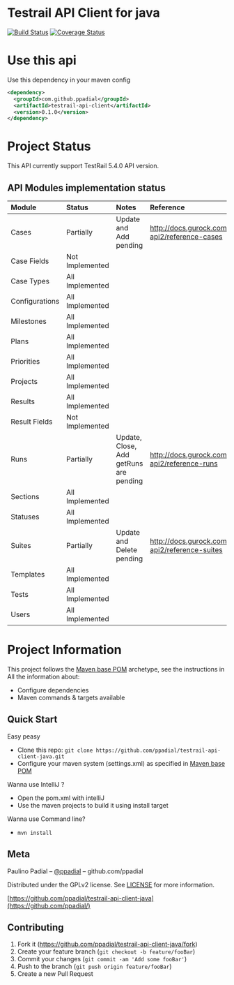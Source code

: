 # Testrail API Client for java
[![Build Status](https://travis-ci.org/ppadial/testrail-api-client-java.svg?branch=master)]((https://travis-ci.org/ppadial/testrail-api-client-java.svg?branch=master)](https://travis-ci.org/ppadial/testrail-api-client-java))
[![Coverage Status](https://coveralls.io/repos/github/ppadial/testrail-api-client-java/badge.svg?branch=master)](https://coveralls.io/github/ppadial/testrail-api-client-java?branch=master)

# Use this api

Use this dependency in your maven config
```xml
<dependency>
  <groupId>com.github.ppadial</groupId>
  <artifactId>testrail-api-client</artifactId>
  <version>0.1.0</version>
</dependency>
```


# Project Status
This API currently support TestRail 5.4.0 API version.

## API Modules implementation status
| Module          | Status          | Notes | Reference |
| :---            | :----           | :---        | :--- |
| Cases           | Partially       | Update and Add pending | http://docs.gurock.com/testrail-api2/reference-cases |
| Case Fields     | Not Implemented | | |
| Case Types      | All Implemented | | |
| Configurations  | All Implemented | | |
| Milestones      | All Implemented | | |
| Plans           | All Implemented | | |
| Priorities      | All Implemented | | |
| Projects        | All Implemented | | |
| Results         | All Implemented | | |
| Result Fields   | Not Implemented | | |
| Runs            | Partially       | Update, Close, Add getRuns are pending | http://docs.gurock.com/testrail-api2/reference-runs |
| Sections        | All Implemented | | |
| Statuses        | All Implemented | | |
| Suites          | Partially       | Update and Delete pending | http://docs.gurock.com/testrail-api2/reference-suites |
| Templates       | All Implemented | | |
| Tests           | All Implemented | | |
| Users           | All Implemented | | |



# Project Information

This project follows the [Maven base POM](https://github.com/ppadial/mavenbase) archetype, see the instructions in 
All the information about:
* Configure dependencies
* Maven commands & targets available

## Quick Start

Easy peasy
* Clone this repo: `git clone https://github.com/ppadial/testrail-api-client-java.git`
* Configure your maven system (settings.xml) as specified in [Maven base POM](https://github.com/ppadial/mavenbase)

Wanna use IntelliJ ?
* Open the pom.xml with intelliJ
* Use the maven projects to build it using install target

Wanna use Command line?
* `mvn install`

## Meta

Paulino Padial – [@ppadial](https://github.com/ppadial) – github.com/ppadial

Distributed under the GPLv2 license. See [LICENSE](LICENSE) for more information.

[https://github.com/ppadial/testrail-api-client-java](https://github.com/ppadial/)

## Contributing

1. Fork it (<https://github.com/ppadial/testrail-api-client-java/fork>)
2. Create your feature branch (`git checkout -b feature/fooBar`)
3. Commit your changes (`git commit -am 'Add some fooBar'`)
4. Push to the branch (`git push origin feature/fooBar`)
5. Create a new Pull Request

<!-- Markdown link & img dfn's -->
[wiki]: https://github.com/ppadial/testrail-api-client-java/wiki